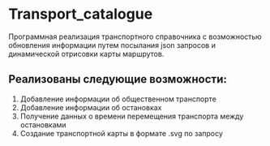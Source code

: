 # Transport_catalogue
Программная реализация транспортного справочника с возможностью обновления информации путем посылания json запросов и динамической отрисовки карты маршрутов.
## Реализованы следующие возможности: 
1. Добавление информации об общественном транспорте
2. Добавление информации об остановках
3. Получение данных о времени перемещения транспорта между остановками
4. Создание транспортной карты в формате .svg по запросу
